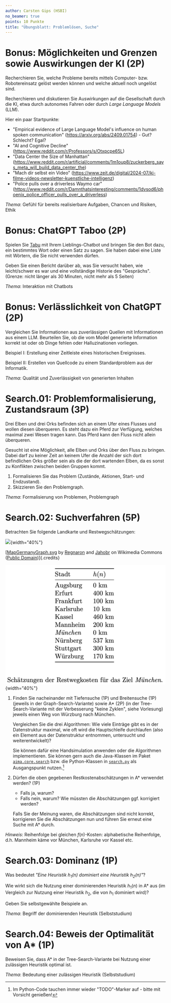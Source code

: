 ```yaml
---
author: Carsten Gips (HSBI)
no_beamer: true
points: 10 Punkte
title: "Übungsblatt: Problemlösen, Suche"
---
```


# Bonus: Möglichkeiten und Grenzen sowie Auswirkungen der KI (2P)

Recherchieren Sie, welche Probleme bereits mittels Computer- bzw. Robotereinsatz
gelöst werden können und welche aktuell noch ungelöst sind.

Recherchieren und diskutieren Sie Auswirkungen auf die Gesellschaft durch die KI,
etwa durch autonomes Fahren oder durch *Large Language Models* (LLM).

Hier ein paar Startpunkte:

-   "Empirical evidence of Large Language Model's influence on human spoken
    communication" (https://arxiv.org/abs/2409.01754) - Gut? Schlecht? Egal?
-   "AI and Cognitive Decline" (https://www.reddit.com/r/Professors/s/Otxpcpe65L)
-   "Data Center the Size of Manhattan"
    (https://www.reddit.com/r/artificial/comments/1m1oup8/zuckerberg_says_meta_will_build_data_center_the)
-   "Mach dir selbst ein Video"
    (https://www.zeit.de/digital/2024-07/ki-filme-videos-newsletter-kuenstliche-intelligenz)
-   "Police pulls over a driverless Waymo car"
    (https://www.reddit.com/r/Damnthatsinteresting/comments/1dvsod6/phoenix_police_officer_pulls_over_a_driverless)

*Thema*: Gefühl für bereits realisierbare Aufgaben, Chancen und Risiken, Ethik

# Bonus: ChatGPT Taboo (2P)

Spielen Sie [Tabu](https://en.wikipedia.org/wiki/Taboo_(game)) mit Ihrem
Lieblings-Chatbot und bringen Sie den Bot dazu, ein bestimmtes Wort oder einen Satz
zu sagen. Sie haben dabei eine Liste mit Wörtern, die Sie nicht verwenden dürfen.

Geben Sie einen Bericht darüber ab, was Sie versucht haben, wie leicht/schwer es war
und eine vollständige Historie des "Gesprächs". (Grenze: nicht länger als 30
Minuten, nicht mehr als 5 Seiten)

*Thema*: Interaktion mit Chatbots

# Bonus: Verlässlichkeit von ChatGPT (2P)

Vergleichen Sie Informationen aus zuverlässigen Quellen mit Informationen aus einem
LLM. Beurteilen Sie, ob die vom Model generierte Information korrekt ist oder ob
Dinge fehlen oder Halluzinationen vorliegen.

Beispiel I: Erstellung einer Zeitleiste eines historischen Ereignisses.

Beispiel II: Erstellen von Quellcode zu einem Standardproblem aus der Informatik.

*Thema*: Qualität und Zuverlässigkeit von generierten Inhalten

# Search.01: Problemformalisierung, Zustandsraum (3P)

Drei Elben und drei Orks befinden sich an einem Ufer eines Flusses und wollen diesen
überqueren. Es steht dazu ein Pferd zur Verfügung, welches maximal zwei Wesen tragen
kann. Das Pferd kann den Fluss nicht allein überqueren.

Gesucht ist eine Möglichkeit, alle Elben und Orks über den Fluss zu bringen. Dabei
darf zu keiner Zeit an keinem Ufer die Anzahl der sich dort befindlichen Orks größer
sein als die der dort wartenden Elben, da es sonst zu Konflikten zwischen beiden
Gruppen kommt.

1.  Formalisieren Sie das Problem (Zustände, Aktionen, Start- und Endzustand).
2.  Skizzieren Sie den Problemgraph.

*Thema*: Formalisierung von Problemen, Problemgraph

# Search.02: Suchverfahren (5P)

Betrachten Sie folgende Landkarte und Restwegschätzungen:

![](https://upload.wikimedia.org/wikipedia/commons/thumb/a/ad/MapGermanyGraph.svg/476px-MapGermanyGraph.svg.png){width="40%"}

[[MapGermanyGraph.svg](https://commons.wikimedia.org/wiki/File:MapGermanyGraph.svg)
by [Regnaron](https://de.wikipedia.org/wiki/Benutzer:Regnaron) and
[Jahobr](https://commons.wikimedia.org/wiki/User:Jahobr) on Wikimedia Commons
([Public Domain](https://en.wikipedia.org/wiki/en:public_domain))]{.credits}

![](images/MapGermanyGraph-Kosten.png){width="40%"}

1.  Finden Sie nacheinander mit Tiefensuche (1P) und Breitensuche (1P) (jeweils in
    der Graph-Search-Variante) sowie A\* (2P) (in der Tree-Search-Variante mit der
    Verbesserung "keine Zyklen", siehe Vorlesung) jeweils einen Weg von Würzburg
    nach München.

    Vergleichen Sie die drei Algorithmen: Wie viele Einträge gibt es in der
    Datenstruktur maximal, wie oft wird die Hauptschleife durchlaufen (also ein
    Element aus der Datenstruktur entnommen, untersucht und weiterentwickelt)?

    Sie können dafür eine Handsimulation anwenden oder die Algorithmen
    implementieren. Sie können gern auch die Java-Klassen im Paket
    [`aima.core.search`](https://github.com/aimacode/aima-java/tree/AIMA3e/aima-core/src/main/java/aima/core/search)
    bzw. die Python-Klassen in
    [`search.py`](https://github.com/aimacode/aima-python/blob/master/search.py) als
    Ausgangspunkt nutzen.[^1]

2.  Dürfen die oben gegebenen Restkostenabschätzungen in A\* verwendet werden? (1P)

    -   Falls ja, warum?
    -   Falls nein, warum? Wie müssten die Abschätzungen ggf. korrigiert werden?

    Falls Sie der Meinung waren, die Abschätzungen sind nicht korrekt, korrigieren
    Sie die Abschätzungen nun und führen Sie erneut eine Suche mit A\* durch.

*Hinweis*: Reihenfolge bei gleichen $f(n)$-Kosten: alphabetische Reihenfolge, d.h.
Mannheim käme vor München, Karlsruhe vor Kassel etc.

# Search.03: Dominanz (1P)

Was bedeutet *"Eine Heuristik $h_1(n)$ dominiert eine Heuristik $h_2(n)$"*?

Wie wirkt sich die Nutzung einer dominierenden Heuristik $h_1(n)$ in A\* aus (im
Vergleich zur Nutzung einer Heuristik $h_2$, die von $h_1$ dominiert wird)?

Geben Sie selbstgewählte Beispiele an.

*Thema*: Begriff der dominierenden Heuristik (Selbststudium)

# Search.04: Beweis der Optimalität von A\* (1P)

Beweisen Sie, dass A\* in der Tree-Search-Variante bei Nutzung einer zulässigen
Heuristik optimal ist.

*Thema*: Bedeutung einer zulässigen Heuristik (Selbststudium)

[^1]: Im Python-Code tauchen immer wieder "TODO"-Marker auf - bitte mit Vorsicht
    genießen!
